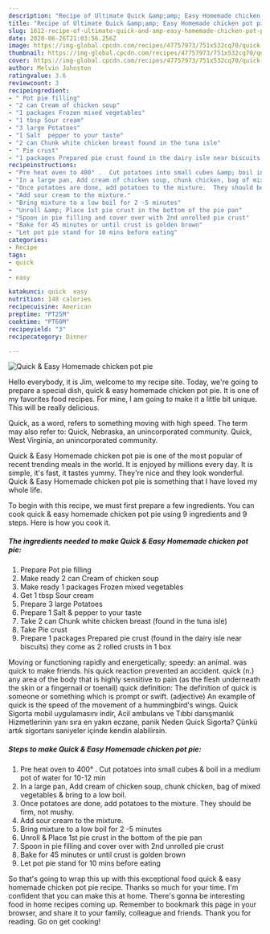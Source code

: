 ```yaml
---
description: "Recipe of Ultimate Quick &amp;amp; Easy Homemade chicken pot pie"
title: "Recipe of Ultimate Quick &amp;amp; Easy Homemade chicken pot pie"
slug: 1612-recipe-of-ultimate-quick-and-amp-easy-homemade-chicken-pot-pie
date: 2020-06-26T21:03:56.256Z
image: https://img-global.cpcdn.com/recipes/47757973/751x532cq70/quick-easy-homemade-chicken-pot-pie-recipe-main-photo.jpg
thumbnail: https://img-global.cpcdn.com/recipes/47757973/751x532cq70/quick-easy-homemade-chicken-pot-pie-recipe-main-photo.jpg
cover: https://img-global.cpcdn.com/recipes/47757973/751x532cq70/quick-easy-homemade-chicken-pot-pie-recipe-main-photo.jpg
author: Melvin Johnston
ratingvalue: 3.6
reviewcount: 3
recipeingredient:
- " Pot pie filling"
- "2 can Cream of chicken soup"
- "1 packages Frozen mixed vegetables"
- "1 tbsp Sour cream"
- "3 large Potatoes"
- "1 Salt  pepper to your taste"
- "2 can Chunk white chicken breast found in the tuna isle"
- " Pie crust"
- "1 packages Prepared pie crust found in the dairy isle near biscuits they come as 2 rolled crusts in 1 box"
recipeinstructions:
- "Pre heat oven to 400° .  Cut potatoes into small cubes &amp; boil in a medium pot of water for 10-12 min"
- "In a large pan, Add cream of chicken soup, chunk chicken, bag of mixed vegetables &amp; bring to a low boil."
- "Once potatoes are done, add potatoes to the mixture.  They should be firm, not mushy."
- "Add sour cream to the mixture."
- "Bring mixture to a low boil for 2 -5 minutes"
- "Unroll &amp; Place 1st pie crust in the bottom of the pie pan"
- "Spoon in pie filling and cover over with 2nd unrolled pie crust"
- "Bake for 45 minutes or until crust is golden brown"
- "Let pot pie stand for 10 mins before eating"
categories:
- Recipe
tags:
- quick
- 
- easy

katakunci: quick  easy 
nutrition: 148 calories
recipecuisine: American
preptime: "PT25M"
cooktime: "PT60M"
recipeyield: "3"
recipecategory: Dinner

---
```



![Quick &amp; Easy Homemade chicken pot pie](https://img-global.cpcdn.com/recipes/47757973/751x532cq70/quick-easy-homemade-chicken-pot-pie-recipe-main-photo.jpg)

Hello everybody, it is Jim, welcome to my recipe site. Today, we're going to prepare a special dish, quick &amp; easy homemade chicken pot pie. It is one of my favorites food recipes. For mine, I am going to make it a little bit unique. This will be really delicious.

Quick, as a word, refers to something moving with high speed. The term may also refer to: Quick, Nebraska, an unincorporated community. Quick, West Virginia, an unincorporated community.

Quick &amp; Easy Homemade chicken pot pie is one of the most popular of recent trending meals in the world. It is enjoyed by millions every day. It is simple, it's fast, it tastes yummy. They're nice and they look wonderful. Quick &amp; Easy Homemade chicken pot pie is something that I have loved my whole life.


To begin with this recipe, we must first prepare a few ingredients. You can cook quick &amp; easy homemade chicken pot pie using 9 ingredients and 9 steps. Here is how you cook it.

<!--inarticleads1-->

##### The ingredients needed to make Quick &amp; Easy Homemade chicken pot pie:

1. Prepare  Pot pie filling
1. Make ready 2 can Cream of chicken soup
1. Make ready 1 packages Frozen mixed vegetables
1. Get 1 tbsp Sour cream
1. Prepare 3 large Potatoes
1. Prepare 1 Salt &amp; pepper to your taste
1. Take 2 can Chunk white chicken breast (found in the tuna isle)
1. Take  Pie crust
1. Prepare 1 packages Prepared pie crust (found in the dairy isle near biscuits) they come as 2 rolled crusts in 1 box


Moving or functioning rapidly and energetically; speedy: an animal. was quick to make friends. his quick reaction prevented an accident. quick (n.) any area of the body that is highly sensitive to pain (as the flesh underneath the skin or a fingernail or toenail) quick definition: The definition of quick is someone or something which is prompt or swift. (adjective) An example of quick is the speed of the movement of a hummingbird&#39;s wings. Quick Sigorta mobil uygulamasını indir, Acil ambulans ve Tıbbi danışmanlık Hizmetlerinin yanı sıra en yakın eczane, panik Neden Quick Sigorta? Çünkü artık sigortanı saniyeler içinde kendin alabilirsin. 

<!--inarticleads2-->

##### Steps to make Quick &amp; Easy Homemade chicken pot pie:

1. Pre heat oven to 400° .  Cut potatoes into small cubes &amp; boil in a medium pot of water for 10-12 min
1. In a large pan, Add cream of chicken soup, chunk chicken, bag of mixed vegetables &amp; bring to a low boil.
1. Once potatoes are done, add potatoes to the mixture.  They should be firm, not mushy.
1. Add sour cream to the mixture.
1. Bring mixture to a low boil for 2 -5 minutes
1. Unroll &amp; Place 1st pie crust in the bottom of the pie pan
1. Spoon in pie filling and cover over with 2nd unrolled pie crust
1. Bake for 45 minutes or until crust is golden brown
1. Let pot pie stand for 10 mins before eating




So that's going to wrap this up with this exceptional food quick &amp; easy homemade chicken pot pie recipe. Thanks so much for your time. I'm confident that you can make this at home. There's gonna be interesting food in home recipes coming up. Remember to bookmark this page in your browser, and share it to your family, colleague and friends. Thank you for reading. Go on get cooking!
